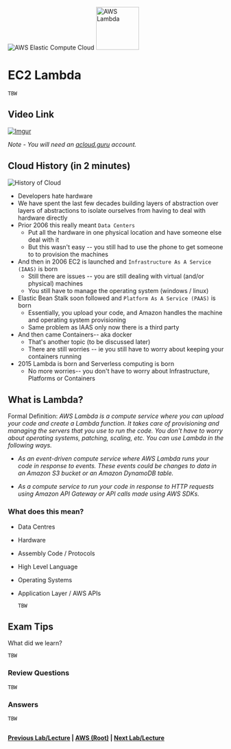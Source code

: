 ![AWS Elastic Compute Cloud](https://i.imgur.com/9awJmtb.png) <img src="https://i.imgur.com/Zjwx7ca.png" height="100" title="AWS Lambda" />


EC2 Lambda
======

    TBW

## Video Link

[![Imgur](https://i.imgur.com/DO4JBkm.png)](https://acloud.guru/course/aws-certified-solutions-architect-associate/learn/ec2/lambda/watch)

*Note - You will need an [acloud.guru](acloud.guru) account.*


## Cloud History (in 2 minutes)

![History of Cloud](https://i.imgur.com/hQHw2U8.png)


* Developers hate hardware
* We have spent the last few decades building layers of abstraction over 
  layers of abstractions to isolate ourselves from having to deal with
  hardware directly
* Prior 2006 this really meant `Data Centers` 
  * Put all the hardware in one physical location and have someone else deal with it
  * But this wasn't easy -- you still had to use the phone to get someone to
    to provision the machines
* And then in 2006 EC2 is launched and `Infrastructure As A Service (IAAS)` is born
  * Still there are issues -- you are still dealing with virtual (and/or physical) machines
  * You still have to manage the operating system (windows / linux)
* Elastic Bean Stalk soon followed and `Platform As A Service (PAAS)` is born
  * Essentially, you upload your code, and Amazon handles the machine and operating
    system provisioning
  * Same problem as IAAS only now there is a third party
* And then came Containers-- aka docker
  * That's another topic (to be discussed later)
  * There are still worries -- ie you still have to worry about keeping your containers running
* 2015 Lambda is born and Serverless computing is born
  * No more worries-- you don't have to worry about Infrastructure, Platforms or Containers


## What is Lambda?

Formal Definition:  _AWS Lambda is a compute service where you can upload your code and create a Lambda function. 
It takes care of provisioning and managing the servers that you use to run the code. You don't have to worry about 
operating systems, patching, scaling, etc. You can use Lambda in the following ways._

* _As an event-driven compute service where AWS Lambda runs your code in response to events. These events could be 
  changes to data in an Amazon S3 bucket or an Amazon DynamoDB table._

* _As a compute service to run your code in response to HTTP requests using Amazon API Gateway or API calls made using
  AWS SDKs._
  
### What does this mean?

* Data Centres
* Hardware
* Assembly Code / Protocols
* High Level Language
* Operating Systems
* Application Layer / AWS APIs

      TBW


## Exam Tips

What did we learn? 

    TBW


### Review Questions

    TBW


### Answers

    TBW


##

**[Previous Lab/Lecture](ec2-efs-lab.md) | [AWS (Root)](../readme.adoc) | [Next Lab/Lecture](ec2-lambda.md)** 
